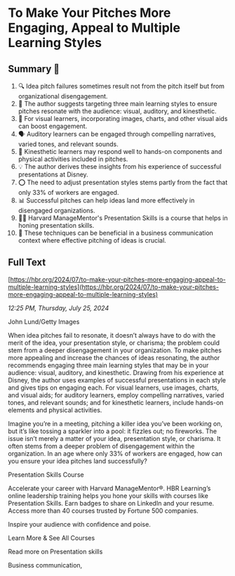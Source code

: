 # To Make Your Pitches More Engaging, Appeal to Multiple Learning Styles

## Summary 🤖

1. 🔍 Idea pitch failures sometimes result not from the pitch itself but from organizational disengagement.
2. 🎯 The author suggests targeting three main learning styles to ensure pitches resonate with the audience: visual, auditory, and kinesthetic.
3. 🎨 For visual learners, incorporating images, charts, and other visual aids can boost engagement.
4. 🗣️ Auditory learners can be engaged through compelling narratives, varied tones, and relevant sounds.
5. 🤲 Kinesthetic learners may respond well to hands-on components and physical activities included in pitches.
6. 💡 The author derives these insights from his experience of successful presentations at Disney.
7. ⭕ The need to adjust presentation styles stems partly from the fact that only 33% of workers are engaged.
8. 📊 Successful pitches can help ideas land more effectively in disengaged organizations.
9. 👩‍🎓 Harvard ManageMentor's Presentation Skills is a course that helps in honing presentation skills.
10. 💼 These techniques can be beneficial in a business communication context where effective pitching of ideas is crucial.

## Full Text

[https://hbr.org/2024/07/to-make-your-pitches-more-engaging-appeal-to-multiple-learning-styles](https://hbr.org/2024/07/to-make-your-pitches-more-engaging-appeal-to-multiple-learning-styles)

*12:25 PM, Thursday, July 25, 2024*

John Lund/Getty Images

When idea pitches fail to resonate, it doesn’t always have to do with the merit of the idea, your presentation style, or charisma; the problem could stem from a deeper disengagement in your organization. To make pitches more appealing and increase the chances of ideas resonating, the author recommends engaging three main learning styles that may be in your audience: visual, auditory, and kinesthetic. Drawing from his experience at Disney, the author uses examples of successful presentations in each style and gives tips on engaging each. For visual learners, use images, charts, and visual aids; for auditory learners, employ compelling narratives, varied tones, and relevant sounds; and for kinesthetic learners, include hands-on elements and physical activities.

Imagine you’re in a meeting, pitching a killer idea you’ve been working on, but it’s like tossing a sparkler into a pool: it fizzles out; no fireworks. The issue isn’t merely a matter of your idea, presentation style, or charisma. It often stems from a deeper problem of disengagement within the organization. In an age where only 33% of workers are engaged, how can you ensure your idea pitches land successfully?

Presentation Skills Course

Accelerate your career with Harvard ManageMentor®. HBR Learning’s online leadership training helps you hone your skills with courses like Presentation Skills. Earn badges to share on LinkedIn and your resume. Access more than 40 courses trusted by Fortune 500 companies.

Inspire your audience with confidence and poise.

Learn More & See All Courses

Read more on Presentation skills

Business communication,

